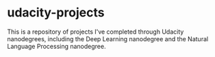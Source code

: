 # udacity-projects
This is a repository of projects I've completed through Udacity nanodegrees, including the Deep Learning nanodegree and the Natural Language Processing nanodegree.
